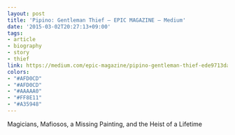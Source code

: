 ```yaml
---
layout: post
title: 'Pipino: Gentleman Thief — EPIC MAGAZINE — Medium'
date: '2015-03-02T20:27:13+09:00'
tags:
- article
- biography
- story
- thief
link: https://medium.com/epic-magazine/pipino-gentleman-thief-ede9713dafb1
colors:
- "#AFD0CD"
- "#AFD0CD"
- "#AAAAA0"
- "#FF8E11"
- "#A35948"
---
```


<p>Magicians, Mafiosos, a Missing Painting, and the Heist of a Lifetime</p>
